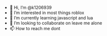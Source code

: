 - 👋 Hi, I’m @k1206939
- 👀 I’m interested in most things roblox
- 🌱 I’m currently learning javascript and lua
- 💞️ I’m looking to collaborate on leave me alone
- 📫 How to reach me dont

<!---
k1206939/k1206939 is a ✨ special ✨ repository because its `README.md` (this file) appears on your GitHub profile.
You can click the Preview link to take a look at your changes.
--->
